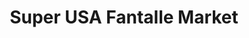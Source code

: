 ---
title: "Super USA Fantalle Market"
url: /saint-paul/super-usa-fantalle-market/
shop: Lebensmittel
---